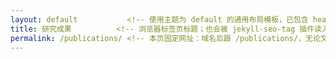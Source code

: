 ```yaml
---
layout: default           <!-- 使用主题为 default 的通用布局模板，已包含 head、navbar、footer 等公共结构 -->
title: 研究成果          <!-- 浏览器标签页标题；也会被 jekyll-seo-tag 插件读入生成 <title> 与 OpenGraph 标题 -->
permalink: /publications/ <!-- 本页固定网址：域名后跟 /publications/，无论文件放在哪里都会映射到这个路径 -->
---
```


